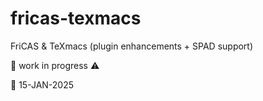 # fricas-texmacs
FriCAS &amp; TeXmacs (plugin enhancements + SPAD support)

:construction: work in progress :warning:




:date: 15-JAN-2025

